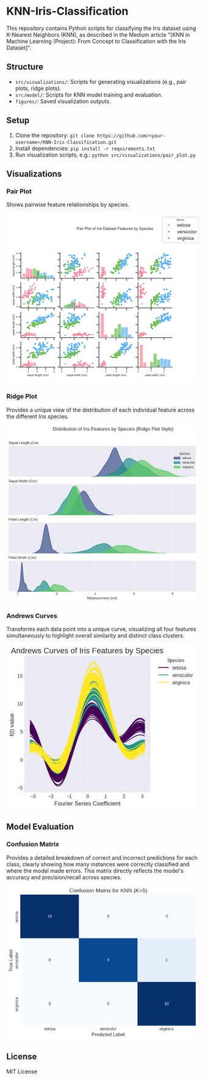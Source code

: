 # KNN-Iris-Classification
This repository contains Python scripts for classifying the Iris dataset using K-Nearest Neighbors (KNN), as described in the Medium article 
"[KNN in Machine Learning (Project): From Concept to Classification with the Iris Dataset]".

## Structure
- `src/visualizations/`: Scripts for generating visualizations (e.g., pair plots, ridge plots).
- `src/model/`: Scripts for KNN model training and evaluation.
- `figures/`: Saved visualization outputs.

## Setup
1. Clone the repository: `git clone https://github.com/<your-username>/KNN-Iris-Classification.git`
2. Install dependencies: `pip install -r requirements.txt`
3. Run visualization scripts, e.g.: `python src/visualizations/pair_plot.py`

## Visualizations
### Pair Plot

Shows pairwise feature relationships by species.

![Pair Plot](figures/pair_plot.png)

### Ridge Plot

Provides a unique view of the distribution of each individual feature across the different Iris species.

![Ridge Plot](figures/ridge_plot.png)

### Andrews Curves

Transforms each data point into a unique curve, visualizing all four features simultaneously to highlight overall similarity and distinct class clusters.

![Andrews Curves](figures/andrews_curves.png)

## Model Evaluation

### Confusion Matrix

Provides a detailed breakdown of correct and incorrect predictions for each class, clearly showing how many instances were correctly classified and where the model made errors. This matrix directly reflects the model's accuracy and precision/recall across species.

![Confusion Matrix Graph](figures/confusion_matrix.png)

## License
MIT License
